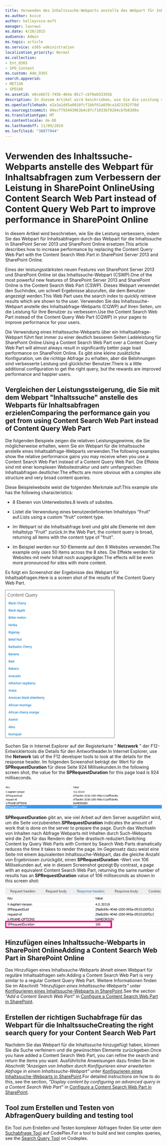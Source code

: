 ```yaml
---
title: Verwenden des Inhaltssuche-Webparts anstelle des Webpart für Inhaltsabfragen zum Verbessern der Leistung in SharePoint Online
ms.author: kvice
author: kelleyvice-msft
manager: laurawi
ms.date: 4/20/2015
audience: Admin
ms.topic: article
ms.service: o365-administration
localization_priority: Normal
ms.collection:
- Ent_O365
- SPO_Content
ms.custom: Adm_O365
search.appverid:
- MET150
- SPO160
ms.assetid: e8ce6b72-745b-464a-85c7-cbf6eb53391b
description: In diesem Artikel wird beschrieben, wie Sie die Leistung verbessern, indem Sie das Webpart für Inhaltsabfragen durch das Webpart für die Inhaltssuche in SharePoint Server 2013 und SharePoint Online ersetzen.
ms.openlocfilehash: e2a3a1dd5a0010fcf1bbf61a039ca1d23292f70d
ms.sourcegitcommit: 89ecf793443963b4c87cf1033bf0284cbfb83d9a
ms.translationtype: MT
ms.contentlocale: de-DE
ms.lasthandoff: 11/09/2019
ms.locfileid: "38077944"
---
```

# <a name="using-content-search-web-part-instead-of-content-query-web-part-to-improve-performance-in-sharepoint-online"></a><span data-ttu-id="71c38-103">Verwenden des Inhaltssuche-Webparts anstelle des Webpart für Inhaltsabfragen zum Verbessern der Leistung in SharePoint Online</span><span class="sxs-lookup"><span data-stu-id="71c38-103">Using Content Search Web Part instead of Content Query Web Part to improve performance in SharePoint Online</span></span>

<span data-ttu-id="71c38-104">In diesem Artikel wird beschrieben, wie Sie die Leistung verbessern, indem Sie das Webpart für Inhaltsabfragen durch das Webpart für die Inhaltssuche in SharePoint Server 2013 und SharePoint Online ersetzen.</span><span class="sxs-lookup"><span data-stu-id="71c38-104">This article describes how to increase performance by replacing the Content Query Web Part with the Content Search Web Part in SharePoint Server 2013 and SharePoint Online.</span></span>
  
<span data-ttu-id="71c38-105">Eines der leistungsstärksten neuen Features von SharePoint Server 2013 und SharePoint Online ist das Inhaltssuche-Webpart (CSWP).</span><span class="sxs-lookup"><span data-stu-id="71c38-105">One of the most powerful new features of SharePoint Server 2013 and SharePoint Online is the Content Search Web Part (CSWP).</span></span> <span data-ttu-id="71c38-106">Dieses Webpart verwendet den Suchindex, um schnell Ergebnisse abzurufen, die dem Benutzer angezeigt werden.</span><span class="sxs-lookup"><span data-stu-id="71c38-106">This Web Part uses the search index to quickly retrieve results which are shown to the user.</span></span> <span data-ttu-id="71c38-107">Verwenden Sie das Inhaltssuche-Webpart anstelle des Inhaltsabfrage-Webparts (CQWP) auf Ihren Seiten, um die Leistung für Ihre Benutzer zu verbessern.</span><span class="sxs-lookup"><span data-stu-id="71c38-107">Use the Content Search Web Part instead of the Content Query Web Part (CQWP) in your pages to improve performance for your users.</span></span>
  
<span data-ttu-id="71c38-108">Die Verwendung eines Inhaltssuche-Webparts über ein Inhaltsabfrage-Webpart führt fast immer zu einer deutlich besseren Seiten Ladeleistung für SharePoint Online.</span><span class="sxs-lookup"><span data-stu-id="71c38-108">Using a Content Search Web Part over a Content Query Web Part will almost always result in significantly better page load performance on SharePoint Online.</span></span> <span data-ttu-id="71c38-109">Es gibt eine kleine zusätzliche Konfiguration, um die richtige Abfrage zu erhalten, aber die Belohnungen sind verbesserte Leistung und glücklicher Benutzer.</span><span class="sxs-lookup"><span data-stu-id="71c38-109">There is a little additional configuration to get the right query, but the rewards are improved performance and happier users.</span></span>
  
## <a name="comparing-the-performance-gain-you-get-from-using-content-search-web-part-instead-of-content-query-web-part"></a><span data-ttu-id="71c38-110">Vergleichen der Leistungssteigerung, die Sie mit dem Webpart "Inhaltssuche" anstelle des Webparts für Inhaltsabfragen erzielen</span><span class="sxs-lookup"><span data-stu-id="71c38-110">Comparing the performance gain you get from using Content Search Web Part instead of Content Query Web Part</span></span>

<span data-ttu-id="71c38-111">Die folgenden Beispiele zeigen die relativen Leistungsgewinne, die Sie möglicherweise erhalten, wenn Sie ein Webpart für die Inhaltssuche anstelle eines Inhaltsabfrage-Webparts verwenden.</span><span class="sxs-lookup"><span data-stu-id="71c38-111">The following examples show the relative performance gains you may receive when you use a Content Search Web Part instead of a Content Query Web Part.</span></span> <span data-ttu-id="71c38-112">Die Effekte sind mit einer komplexen Websitestruktur und sehr umfangreichen Inhaltsabfragen deutlicher.</span><span class="sxs-lookup"><span data-stu-id="71c38-112">The effects are more obvious with a complex site structure and very broad content queries.</span></span>
  
<span data-ttu-id="71c38-113">Diese Beispielwebsite weist die folgenden Merkmale auf:</span><span class="sxs-lookup"><span data-stu-id="71c38-113">This example site has the following characteristics:</span></span>
  
- <span data-ttu-id="71c38-114">8 Ebenen von Unterwebsites.</span><span class="sxs-lookup"><span data-stu-id="71c38-114">8 levels of subsites.</span></span>
    
- <span data-ttu-id="71c38-115">Listet die Verwendung eines benutzerdefinierten Inhaltstyps "Fruit" auf.</span><span class="sxs-lookup"><span data-stu-id="71c38-115">Lists using a custom "fruit" content type.</span></span>
    
- <span data-ttu-id="71c38-116">Im Webpart ist die Inhaltsabfrage breit und gibt alle Elemente mit dem Inhaltstyp "Fruit" zurück.</span><span class="sxs-lookup"><span data-stu-id="71c38-116">In the Web Part, the content query is broad, returning all items with the content type of "fruit".</span></span>
    
- <span data-ttu-id="71c38-117">Im Beispiel werden nur 50-Elemente auf den 8 Websites verwendet.</span><span class="sxs-lookup"><span data-stu-id="71c38-117">The example only uses 50 items across the 8 sites.</span></span> <span data-ttu-id="71c38-118">Die Effekte werden für Websites mit mehr Inhalt noch ausgeprägter.</span><span class="sxs-lookup"><span data-stu-id="71c38-118">The effects will be even more pronounced for sites with more content.</span></span>
    
<span data-ttu-id="71c38-119">Es folgt ein Screenshot der Ergebnisse des Webpart für Inhaltsabfragen.</span><span class="sxs-lookup"><span data-stu-id="71c38-119">Here is a screen shot of the results of the Content Query Web Part.</span></span>
  
![Grafik mit Inhaltsabfrage für WebPart](media/b3d41f20-dfe5-46ed-9c0a-31057e82de33.png)
  
<span data-ttu-id="71c38-121">Suchen Sie in Internet Explorer auf der Registerkarte " **Netzwerk** " der F12-Entwicklertools die Details für den Antwortheader.</span><span class="sxs-lookup"><span data-stu-id="71c38-121">In Internet Explorer, use the **Network** tab of the F12 developer tools to look at the details for the response header.</span></span> <span data-ttu-id="71c38-122">Im folgenden Screenshot beträgt der Wert für die **SPRequestDuration** für diese Seite 924 Millisekunden.</span><span class="sxs-lookup"><span data-stu-id="71c38-122">In the following screen shot, the value for the **SPRequestDuration** for this page load is 924 milliseconds.</span></span> 
  
![Screenshot mit Anforderungsdauer von 924](media/343571f2-a249-4de2-bc11-2cee93498aea.png)
  
 <span data-ttu-id="71c38-124">**SPRequestDuration** gibt an, wie viel Arbeit auf dem Server ausgeführt wird, um die Seite vorzubereiten.</span><span class="sxs-lookup"><span data-stu-id="71c38-124">**SPRequestDuration** indicates the amount of work that is done on the server to prepare the page.</span></span> <span data-ttu-id="71c38-125">Durch das Wechseln von Inhalten nach Abfrage Webparts mit Inhalten durch Such-Webparts wird die Zeit für das Rendern der Seite drastisch reduziert.</span><span class="sxs-lookup"><span data-stu-id="71c38-125">Switching Content by Query Web Parts with Content by Search Web Parts dramatically reduces the time it takes to render the page.</span></span> <span data-ttu-id="71c38-126">Im Gegensatz dazu weist eine Seite mit einem äquivalenten Inhaltssuche-Webpart, das die gleiche Anzahl von Ergebnissen zurückgibt, einen **SPRequestDuration** -Wert von 106 Millisekunden auf, wie in diesem Screenshot gezeigt:</span><span class="sxs-lookup"><span data-stu-id="71c38-126">By contrast, a page with an equivalent Content Search Web Part, returning the same number of results has an **SPRequestDuration** value of 106 milliseconds as shown in this screen shot:</span></span> 
  
![Screenshot mit Anforderungsdauer von 106](media/b46387ac-660d-4e5e-a11c-cc430e912962.png)
  
## <a name="adding-a-content-search-web-part-in-sharepoint-online"></a><span data-ttu-id="71c38-128">Hinzufügen eines Inhaltssuche-Webparts in SharePoint Online</span><span class="sxs-lookup"><span data-stu-id="71c38-128">Adding a Content Search Web Part in SharePoint Online</span></span>

<span data-ttu-id="71c38-129">Das Hinzufügen eines Inhaltssuche-Webparts ähnelt einem Webpart für reguläre Inhaltsabfragen sehr.</span><span class="sxs-lookup"><span data-stu-id="71c38-129">Adding a Content Search Web Part is very similar to a regular Content Query Web Part.</span></span> <span data-ttu-id="71c38-130">Weitere Informationen finden Sie im Abschnitt *"Hinzufügen eines Inhaltssuche-Webparts"* unter [Konfigurieren eines Inhaltssuche-Webparts in SharePoint](https://support.office.com/article/Configure-a-Content-Search-Web-Part-in-SharePoint-0dc16de1-dbe4-462b-babb-bf8338c36c9a).</span><span class="sxs-lookup"><span data-stu-id="71c38-130">See the section  *"Add a Content Search Web Part"*  in [Configure a Content Search Web Part in SharePoint](https://support.office.com/article/Configure-a-Content-Search-Web-Part-in-SharePoint-0dc16de1-dbe4-462b-babb-bf8338c36c9a).</span></span>
  
## <a name="creating-the-right-search-query-for-your-content-search-web-part"></a><span data-ttu-id="71c38-131">Erstellen der richtigen Suchabfrage für das Webpart für die Inhaltssuche</span><span class="sxs-lookup"><span data-stu-id="71c38-131">Creating the right search query for your Content Search Web Part</span></span>

<span data-ttu-id="71c38-132">Nachdem Sie das Webpart für die Inhaltssuche hinzugefügt haben, können Sie die Suche verfeinern und die gewünschten Elemente zurückgeben.</span><span class="sxs-lookup"><span data-stu-id="71c38-132">Once you have added a Content Search Web Part, you can refine the search and return the items you want.</span></span> <span data-ttu-id="71c38-133">Ausführliche Anweisungen dazu finden Sie im Abschnitt *"Anzeigen von Inhalten durch Konfigurieren einer erweiterten Abfrage in einem Inhaltssuche-Webpart"* unter [Konfigurieren eines Inhaltssuche-Webparts in SharePoint](https://support.office.com/article/Configure-a-Content-Search-Web-Part-in-SharePoint-0dc16de1-dbe4-462b-babb-bf8338c36c9a).</span><span class="sxs-lookup"><span data-stu-id="71c38-133">For detailed instructions on how to do this, see the section,  *"Display content by configuring an advanced query in a Content Search Web Part"*  in [Configure a Content Search Web Part in SharePoint](https://support.office.com/article/Configure-a-Content-Search-Web-Part-in-SharePoint-0dc16de1-dbe4-462b-babb-bf8338c36c9a).</span></span>
  
## <a name="query-building-and-testing-tool"></a><span data-ttu-id="71c38-134">Tool zum Erstellen und Testen von Abfragen</span><span class="sxs-lookup"><span data-stu-id="71c38-134">Query building and testing tool</span></span>

<span data-ttu-id="71c38-135">Ein Tool zum Erstellen und Testen komplexer Abfragen finden Sie unter dem [Suchabfrage Tool](https://sp2013searchtool.codeplex.com/) auf CodePlex.</span><span class="sxs-lookup"><span data-stu-id="71c38-135">For a tool to build and test complex queries, see the [Search Query Tool](https://sp2013searchtool.codeplex.com/) on Codeplex.</span></span> 
  

